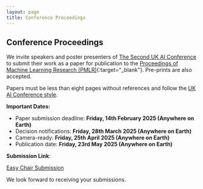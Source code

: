 ```yaml
---
layout: page
title: Conference Proceedings
---
```


## Conference Proceedings

We invite speakers and poster presenters of [The Second UK AI Conference](https://uk-ai.org/ukai2024/) to submit their work as a paper for publication to the
[Proceedings of Machine Learning Research (PMLR)](https://proceedings.mlr.press/){:target="_blank"}. Pre-prints are 
also accepted.

Papers must be less than eight pages without references and follow the [UK AI Conference style](https://github.com/uk-ai/ukai-latex-template).

**Important Dates:**

- Paper submission deadline: **Friday, 14th February 2025 (Anywhere on Earth)**
- Decision notifications: **Friday, 28th March 2025 (Anywhere on Earth)**
- Camera-ready: **Friday, 25th April 2025 (Anywhere on Earth)**
- Publication date: **Friday, 23rd May 2025 (Anywhere on Earth)**

**Submission Link**:

[Easy Chair Submission](https://easychair.org/conferences/?conf=ukai24)

We look forward to receiving your submissions.
